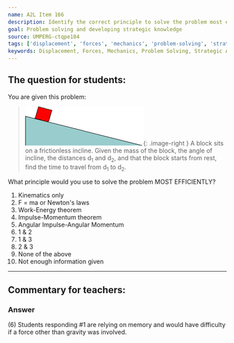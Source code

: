 ```yaml
---
name: A2L Item 166
description: Identify the correct principle to solve the problem most efficiently.
goal: Problem solving and developing strategic knowledge
source: UMPERG-ctqpe104
tags: ['displacement', 'forces', 'mechanics', 'problem-solving', 'strategic-approach']
keywords: Displacement, Forces, Mechanics, Problem Solving, Strategic Approach
---
```


## The question for students:

You are given this problem:

<blockquote>

![Item166_fig1.gif](../images/Item166_fig1.gif){: .image-right } A
block sits on a frictionless incline. Given the mass of the block, the
angle of incline, the distances d<sub>1</sub> and d<sub>2</sub>, and
that the block starts from rest, find the time to travel from
d<sub>1</sub> to d<sub>2</sub>.

</blockquote>

What principle would you use to solve the problem MOST EFFICIENTLY?

1. Kinematics only
2. F = ma or Newton's laws
3. Work-Energy theorem
4. Impulse-Momentum theorem
5. Angular Impulse-Angular Momentum
6. 1 & 2
7. 1 & 3
8. 2 & 3
9. None of the above
10. Not enough information given


<hr/>

## Commentary for teachers:

### Answer 

(6) Students responding #1 are relying on memory and would have
difficulty if a force other than gravity was involved.

